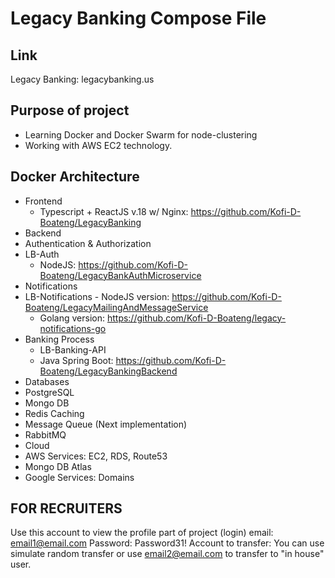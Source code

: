 # Legacy Banking Compose File

## Link
Legacy Banking: legacybanking.us

## Purpose of project
 - Learning Docker and Docker Swarm for node-clustering
 - Working with AWS EC2 technology.

## Docker Architecture
- Frontend
    - Typescript + ReactJS v.18 w/ Nginx: https://github.com/Kofi-D-Boateng/LegacyBanking
- Backend
 - Authentication & Authorization
  - LB-Auth
    - NodeJS: https://github.com/Kofi-D-Boateng/LegacyBankAuthMicroservice
  - Notifications
   - LB-Notifications
    - NodeJS version: https://github.com/Kofi-D-Boateng/LegacyMailingAndMessageService
        - Golang version: https://github.com/Kofi-D-Boateng/legacy-notifications-go
  - Banking Process
    - LB-Banking-API
     - Java Spring Boot: https://github.com/Kofi-D-Boateng/LegacyBankingBackend
  - Databases
   - PostgreSQL
   - Mongo DB
   - Redis Caching
  - Message Queue (Next implementation)
   - RabbitMQ
  - Cloud
   - AWS Services: EC2, RDS, Route53
   - Mongo DB Atlas
   - Google Services: Domains

## FOR RECRUITERS
Use this account to view the profile part of project (login)
email: email1@email.com
Password: Password31!
Account to transfer: You can use simulate random transfer or use email2@email.com to transfer to "in house" user.
